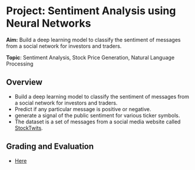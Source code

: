 # Project: Sentiment Analysis using Neural Networks

**Aim:** Build a deep learning model to classify the sentiment of messages from a social network for investors and traders.

**Topic**: Sentiment Analysis, Stock Price Generation, Natural Language Processing 

## Overview
* Build a deep learning model to classify the sentiment of messages from a social network for investors and traders.
* Predict if any particular message is positive or negative.
* generate a signal of the public sentiment for various ticker symbols.
* The dataset is a set of messages from a social media website called [StockTwits](https://stocktwits.com/). 

## Grading and Evaluation 

* [Here](https://review.udacity.com/#!/reviews/2321778)
